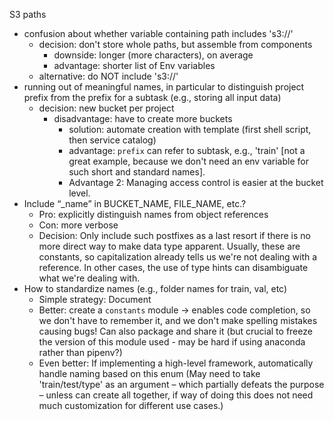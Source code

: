 S3 paths
- confusion about whether variable containing path includes 's3://'
  - decision: don't store whole paths, but assemble from components
    - downside: longer (more characters), on average
    - advantage: shorter list of Env variables
  - alternative: do NOT include 's3://'
- running out of meaningful names, in particular to distinguish project prefix from the prefix for a subtask (e.g., storing all input data)
  - decision: new bucket per project
    - disadvantage: have to create more buckets
      - solution: automate creation with template (first shell script, then service catalog)
      - advantage: `prefix` can refer to subtask, e.g., 'train' [not a great example, because we don't need an env variable for such short and standard names].
      - Advantage 2: Managing access control is easier at the bucket level.
- Include “_name” in BUCKET_NAME, FILE_NAME, etc.?
  - Pro: explicitly distinguish names from object references
  - Con: more verbose
  - Decision: Only include such postfixes as a last resort if there is no more direct way to make data type apparent. Usually, these are constants, so capitalization already tells us we're not dealing with a reference. In other cases, the use of type hints can disambiguate what we're dealing with.
- How to standardize names (e.g., folder names for train, val, etc)
  - Simple strategy: Document
  - Better: create a `constants` module → enables code completion, so we don't have to remember it, and we don't make spelling mistakes causing bugs! Can also package and share it (but crucial to freeze the version of this module used - may be hard if using anaconda rather than pipenv?)
  - Even better: If implementing a high-level framework, automatically handle naming based on this enum (May need to take 'train/test/type' as an argument – which partially defeats the purpose – unless can create all together, if way of doing this does not need much customization for different use cases.)
